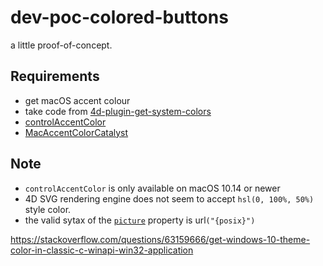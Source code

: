 # dev-poc-colored-buttons
a little proof-of-concept.

## Requirements

* get macOS accent colour
* take code from [4d-plugin-get-system-colors](https://github.com/miyako/4d-plugin-get-system-colors)
* [controlAccentColor](https://developer.apple.com/documentation/appkit/nscolor/3000782-controlaccentcolor)
* [MacAccentColorCatalyst](https://github.com/DylanMcD8/MacAccentColorCatalyst/tree/main)

## Note

* `controlAccentColor` is only available on macOS 10.14 or newer
* 4D SVG rendering engine does not seem to accept `hsl(0, 100%, 50%)` style color.
* the valid sytax of the [`picture`](https://developer.4d.com/docs/FormObjects/propertiesPicture#pathname) property is url`("{posix}")`

https://stackoverflow.com/questions/63159666/get-windows-10-theme-color-in-classic-c-winapi-win32-application
